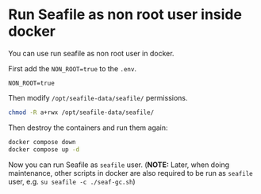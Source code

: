 # Run Seafile as non root user inside docker

You can use run seafile as non root user in docker. 

First add the `NON_ROOT=true` to the `.env`.

```env
NON_ROOT=true
```

Then modify `/opt/seafile-data/seafile/` permissions.

```bash
chmod -R a+rwx /opt/seafile-data/seafile/
```

Then destroy the containers and run them again:

```bash
docker compose down
docker compose up -d
```

Now you can run Seafile as `seafile` user. (**NOTE:** Later, when doing maintenance, other scripts in docker are also required to be run as `seafile` user, e.g. `su seafile -c ./seaf-gc.sh`)